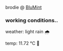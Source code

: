 brodie @ [BluMint](https://www.linkedin.com/company/blumint-io/)

<!--weather_start-->
### working conditions..

weather: light rain 🌧️

temp: 11.72 °C 👕

<!--weather_end-->
